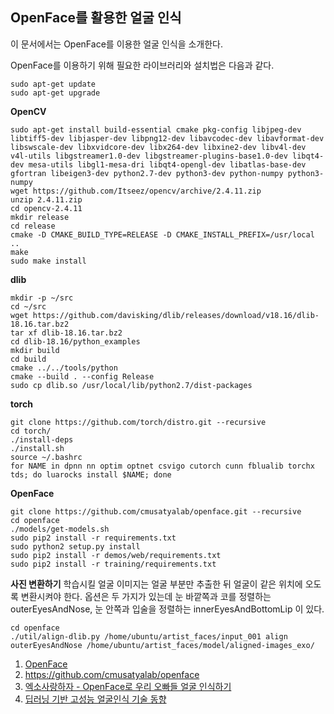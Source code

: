 ## OpenFace를 활용한 얼굴 인식

이 문서에서는 OpenFace를 이용한 얼굴 인식을 소개한다.

OpenFace를 이용하기 위해 필요한 라이브러리와 설치법은 다음과 같다.
```
sudo apt-get update
sudo apt-get upgrade
```

**OpenCV**
```
sudo apt-get install build-essential cmake pkg-config libjpeg-dev libtiff5-dev libjasper-dev libpng12-dev libavcodec-dev libavformat-dev libswscale-dev libxvidcore-dev libx264-dev libxine2-dev libv4l-dev v4l-utils libgstreamer1.0-dev libgstreamer-plugins-base1.0-dev libqt4-dev mesa-utils libgl1-mesa-dri libqt4-opengl-dev libatlas-base-dev gfortran libeigen3-dev python2.7-dev python3-dev python-numpy python3-numpy
wget https://github.com/Itseez/opencv/archive/2.4.11.zip
unzip 2.4.11.zip
cd opencv-2.4.11
mkdir release
cd release
cmake -D CMAKE_BUILD_TYPE=RELEASE -D CMAKE_INSTALL_PREFIX=/usr/local ..
make
sudo make install
```

**dlib**
```
mkdir -p ~/src
cd ~/src
wget https://github.com/davisking/dlib/releases/download/v18.16/dlib-18.16.tar.bz2
tar xf dlib-18.16.tar.bz2
cd dlib-18.16/python_examples
mkdir build
cd build
cmake ../../tools/python
cmake --build . --config Release
sudo cp dlib.so /usr/local/lib/python2.7/dist-packages
```

**torch**
```
git clone https://github.com/torch/distro.git --recursive
cd torch/
./install-deps
./install.sh
source ~/.bashrc
for NAME in dpnn nn optim optnet csvigo cutorch cunn fblualib torchx tds; do luarocks install $NAME; done
```

**OpenFace**
```
git clone https://github.com/cmusatyalab/openface.git --recursive
cd openface
./models/get-models.sh
sudo pip2 install -r requirements.txt
sudo python2 setup.py install 
sudo pip2 install -r demos/web/requirements.txt
sudo pip2 install -r training/requirements.txt
```

**사진 변환하기**
학습시킬 얼굴 이미지는 얼굴 부분만 추출한 뒤 얼굴이 같은 위치에 오도록 변환시켜야 한다.
옵션은 두 가지가 있는데 눈 바깥쪽과 코를 정렬하는 outerEyesAndNose, 눈 안쪽과 입술을 정렬하는 innerEyesAndBottomLip 이 있다.
```
cd openface
./util/align-dlib.py /home/ubuntu/artist_faces/input_001 align outerEyesAndNose /home/ubuntu/artist_faces/model/aligned-images_exo/
```


1. [OpenFace](https://cmusatyalab.github.io/openface/)
2. https://github.com/cmusatyalab/openface
3. [엑소사랑하자 - OpenFace로 우리 오빠들 얼굴 인식하기](https://www.popit.kr/openface-exo-member-face-recognition/)
4. [딥러닝 기반 고성능 얼굴인식 기술 동향](https://ettrends.etri.re.kr/ettrends/172/0905172005/33-4_43-53.pdf)
